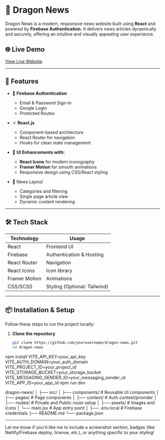 # 🐉 Dragon News

Dragon News is a modern, responsive news website built using **React** and powered by **Firebase Authentication**. It delivers news articles dynamically and securely, offering an intuitive and visually appealing user experience.

## 🌐 Live Demo

[View Live Website](#) <!-- Replace with your live URL if available -->

---

## 🚀 Features

- 🔐 **Firebase Authentication**  
  - Email & Password Sign-in  
  - Google Login  
  - Protected Routes

- ⚛️ **React.js**  
  - Component-based architecture  
  - React Router for navigation  
  - Hooks for clean state management

- 🎨 **UI Enhancements with:**
  - **React Icons** for modern iconography  
  - **Framer Motion** for smooth animations  
  - Responsive design using CSS/React styling

- 📰 News Layout  
  - Categories and filtering  
  - Single page article view  
  - Dynamic content rendering

---

## 🛠️ Tech Stack

| Technology      | Usage                    |
|-----------------|--------------------------|
| React           | Frontend UI              |
| Firebase        | Authentication & Hosting |
| React Router    | Navigation               |
| React Icons     | Icon library             |
| Framer Motion   | Animations               |
| CSS/SCSS        | Styling (Optional: Tailwind) |

---

## 📦 Installation & Setup

Follow these steps to run the project locally:

1. **Clone the repository**
   ```bash
   git clone https://github.com/yourusername/dragon-news.git
   cd dragon-news
npm install
VITE_API_KEY=your_api_key
VITE_AUTH_DOMAIN=your_auth_domain
VITE_PROJECT_ID=your_project_id
VITE_STORAGE_BUCKET=your_storage_bucket
VITE_MESSAGING_SENDER_ID=your_messaging_sender_id
VITE_APP_ID=your_app_id
npm run dev

dragon-news/
│
├── src/
│   ├── components/      # Reusable UI components
│   ├── pages/           # Page components
│   ├── context/         # Auth context/provider
│   ├── routes/          # Private and Public route setup
│   ├── assets/          # Images and icons
│   └── main.jsx         # App entry point
│
├── .env.local           # Firebase credentials
├── README.md
└── package.json



---

Let me know if you'd like me to include a screenshot section, badges (like Netlify/Firebase deploy, license, etc.), or anything specific to your styling!
